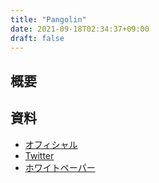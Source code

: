 ```yaml
---
title: "Pangolin"
date: 2021-09-18T02:34:37+09:00
draft: false
---
```

## 概要

## 資料
- [オフィシャル](https://pangolin.exchange)
- [Twitter](https://twitter.com/pangolindex)
- [ホワイトペーパー](https://pangolin.exchange/litepaper/)
